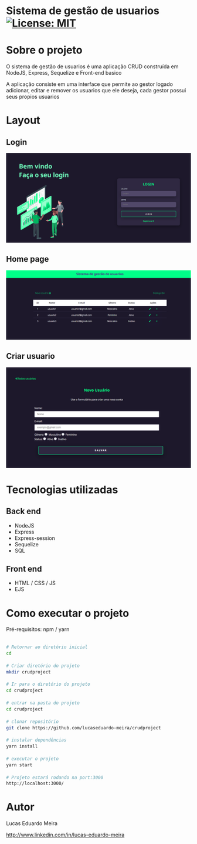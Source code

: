 # Sistema de gestão de usuarios   [![License: MIT](https://img.shields.io/badge/License-MIT-yellow.svg)](https://opensource.org/licenses/MIT)



# Sobre o projeto


O sistema de gestão de usuarios é uma aplicação CRUD construída em NodeJS, Express, Sequelize e Front-end basico 

A aplicação consiste em uma interface que permite ao gestor logado adicionar, editar e remover os usuarios que ele deseja, cada gestor possui seus propios usuarios


# Layout
##  Login   

<img src='./assets/img/Login page.png'>

##  Home page   

<img src='./assets/img/Homepage.png'>

##  Criar usuario   

<img src='./assets/img/Criaruser.png'>

# Tecnologias utilizadas
## Back end
- NodeJS
- Express
- Express-session
- Sequelize
- SQL
## Front end
- HTML / CSS / JS 
- EJS


# Como executar o projeto

Pré-requisitos: npm / yarn

```bash

# Retornar ao diretório inicial
cd

# Criar diretório do projeto
mkdir crudproject

# Ir para o diretório do projeto
cd crudproject

# entrar na pasta do projeto
cd crudproject

# clonar repositório
git clone https://github.com/lucaseduardo-meira/crudproject

# instalar dependências
yarn install

# executar o projeto
yarn start

# Projeto estará rodando na port:3000
http://localhost:3000/
```

# Autor

Lucas Eduardo Meira

http://www.linkedin.com/in/lucas-eduardo-meira
